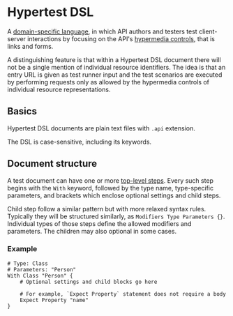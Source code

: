 # Hypertest DSL

A [domain-specific language](https://en.wikipedia.org/wiki/Domain-specific_language), in which
API authors and testers test client-server interactions by focusing on the API's [hypermedia
controls](https://en.wikipedia.org/wiki/HATEOAS), that is links and forms.

A distinguishing feature is that within a Hypertest DSL document there will not be a single
mention of individual resource identifiers. The idea is that an entry URL is given as test runner
input and the test scenarios are executed by performing requests only as allowed by the hypermedia
controls of individual resource representations.

## Basics

Hypertest DSL documents are plain text files with `.api` extension.

The DSL is case-sensitive, including its keywords.

## Document structure

A test document can have one or more [top-level steps](/dsl/steps/#top-level). Every such step
begins with the `With` keyword, followed by the type name, type-specific parameters, and brackets
which enclose optional settings and child steps.

Child step follow a similar pattern but with more relaxed syntax rules. Typically they
will be structured similarly, as `Modifiers Type Parameters {}`. Individual types of those steps
define the allowed modifiers and parameters. The children may also optional in some cases.  

### Example

```
# Type: Class
# Parameters: "Person"
With Class "Person" {
    # Optional settings and child blocks go here
    
    # For example, `Expect Property` statement does not require a body 
    Expect Property "name"
}
```
